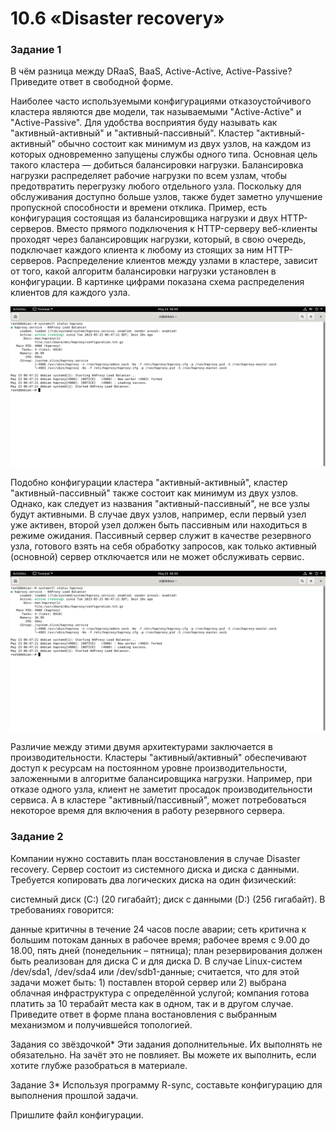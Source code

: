 # 10.6 «Disaster recovery»

### Задание 1
В чём разница между DRaaS, BaaS, Active-Active, Active-Passive?
Приведите ответ в свободной форме.






Наиболее часто используемыми конфигурациями отказоустойчивого кластера являются две модели, так называемыми "Active-Active" и "Active-Passive". Для удобства восприятия буду называть как "активный-активный" и "активный-пассивный". 
Кластер "активный-активный" обычно состоит как минимум из двух узлов, на каждом из которых одновременно запущены службы одного типа. Основная цель такого кластера — добиться балансировки нагрузки. Балансировка нагрузки распределяет рабочие нагрузки по всем узлам, чтобы предотвратить перегрузку любого отдельного узла. Поскольку для обслуживания доступно больше узлов, также будет заметно улучшение пропускной способности и времени отклика.
Пример, есть конфигурация состоящая из балансировщика нагрузки и двух HTTP-серверов. Вместо прямого подключения к HTTP-серверу веб-клиенты проходят через балансировщик нагрузки, который, в свою очередь, подключает каждого клиента к любому из стоящих за ним HTTP-серверов. Распределение клиентов между узлами в кластере, зависит от того, какой алгоритм балансировки нагрузки установлен в конфигурации. В картинке цифрами показана схема распределения клиентов для каждого узла.

![alt text](https://github.com/SergeiShulga/HAProxy_Nginx/blob/main/img/03.png)



Подобно конфигурации кластера "активный-активный", кластер "активный-пассивный" также состоит как минимум из двух узлов. Однако, как следует из названия "активный-пассивный", не все узлы будут активными. В случае двух узлов, например, если первый узел уже активен, второй узел должен быть пассивным или находиться в режиме ожидания. Пассивный сервер служит в качестве резервного узла, готового взять на себя обработку запросов, как только активный (основной) сервер отключается или не может обслуживать сервис.

![alt text](https://github.com/SergeiShulga/HAProxy_Nginx/blob/main/img/03.png)


Различие между этими двумя архитектурами заключается в производительности. Кластеры "активный/активный" обеспечивают доступ к ресурсам на постоянном уровне производительности, заложенными в алгоритме балансировщика нагрузки. Например, при отказе одного узла, клиент не заметит просадок производительности сервиса. А в кластере "активный/пассивный", может потребоваться некоторое время для включения в работу резервного сервера.





### Задание 2
Компании нужно составить план восстановления в случае Disaster recovery. Сервер состоит из системного диска и диска с данными. Требуется копировать два логических диска на один физический:

системный диск (C:) (20 гигабайт);
диск с данными (D:) (256 гигабайт).
В требованиях говорится:

данные критичны в течение 24 часов после аварии;
сеть критична к большим потокам данных в рабочее время;
рабочее время с 9.00 до 18.00, пять дней (понедельник – пятница);
план резервирования должен быть реализован для диска C и для диска D. В случае Linux-систем /dev/sda1, /dev/sda4 или /dev/sdb1-данные;
считается, что для этой задачи может быть: 1) поставлен второй сервер или 2) выбрана облачная инфраструктура с определённой услугой;
компания готова платить за 10 терабайт места как в одном, так и в другом случае.
Приведите ответ в форме плана востановления с выбранным механизмом и получившейся топологией.

Задания со звёздочкой*
Эти задания дополнительные. Их выполнять не обязательно. На зачёт это не повлияет. Вы можете их выполнить, если хотите глубже разобраться в материале.

Задание 3*
Используя программу R-sync, составьте конфигурацию для выполнения прошлой задачи.

Пришлите файл конфигурации.
